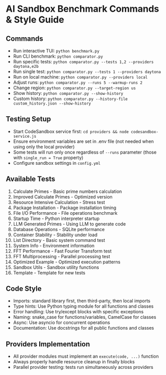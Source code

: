 # AI Sandbox Benchmark Commands & Style Guide

## Commands
- Run interactive TUI: `python benchmark.py`
- Run CLI benchmark: `python comparator.py`
- Run specific tests: `python comparator.py --tests 1,2 --providers daytona,e2b`
- Run single test: `python comparator.py --tests 1 --providers daytona`
- Run on local machine: `python comparator.py --providers local`
- Adjust runs: `python comparator.py --runs 5 --warmup-runs 2`
- Change region: `python comparator.py --target-region us`
- Show history: `python comparator.py --show-history`
- Custom history: `python comparator.py --history-file custom_history.json --show-history`

## Testing Setup
- Start CodeSandbox service first: `cd providers && node codesandbox-service.js`
- Ensure environment variables are set in .env file (not needed when using only the local provider)
- Some tests will run only once regardless of `--runs` parameter (those with `single_run = True` property)
- Configure sandbox settings in `config.yml`

## Available Tests
1. Calculate Primes - Basic prime numbers calculation
2. Improved Calculate Primes - Optimized version
3. Resource Intensive Calculation - Stress test
4. Package Installation - Package installation timing
5. File I/O Performance - File operations benchmark
6. Startup Time - Python interpreter startup
7. LLM Generated Primes - Using LLM to generate code
8. Database Operations - SQLite performance
9. Container Stability - Stability under load
10. List Directory - Basic system command test
11. System Info - Environment information
12. FFT Performance - Fast Fourier Transform test
13. FFT Multiprocessing - Parallel processing test
14. Optimized Example - Optimized execution patterns
15. Sandbox Utils - Sandbox utility functions
16. Template - Template for new tests

## Code Style
- Imports: standard library first, then third-party, then local imports
- Type hints: Use Python typing module for all functions and classes
- Error handling: Use try/except blocks with specific exceptions
- Naming: snake_case for functions/variables, CamelCase for classes
- Async: Use asyncio for concurrent operations
- Documentation: Use docstrings for all public functions and classes

## Providers Implementation
- All provider modules must implement an `execute(code, ...)` function
- Always properly handle resource cleanup in finally blocks
- Parallel provider testing: tests run simultaneously across providers